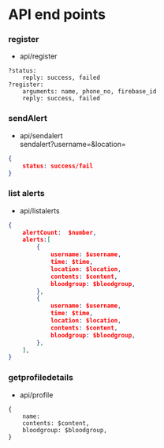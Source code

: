 # API end points 

### register
- api/register
```
?status:
    reply: success, failed
?register:
    arguments: name, phone_no, firebase_id
    reply: success, failed
```
### sendAlert
- api/sendalert
    <br> sendalert?username=&location=
```json
{
    status: success/fail
}
```
### list alerts
- api/listalerts
```json
{
    alertCount:  $number,
    alerts:[
        {
            username: $username,
            time: $time,
            location: $location,
            contents: $content,
            bloodgroup: $bloodgroup,
        },
        {
            username: $username,
            time: $time,
            location: $location,
            contents: $content,
            bloodgroup: $bloodgroup,
        },
    ],
}
```
### getprofiledetails
- api/profile
```
{
    name:
    contents: $content,
    bloodgroup: $bloodgroup,
}
```